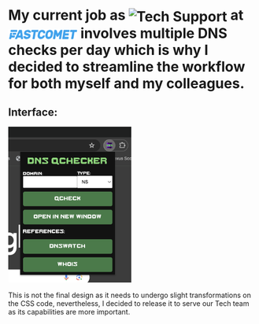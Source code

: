 
#  My current job as <img src="https://media.giphy.com/media/v1.Y2lkPTc5MGI3NjExazNvY3ZuaWVkd2o5Nzh3M2owNzltYzZneTMwMTQ3aXFoOHh0N2UydiZlcD12MV9pbnRlcm5hbF9naWZfYnlfaWQmY3Q9Zw/lWkqWj5OzADh0Ozt3e/giphy.gif" alt="Tech Support" width="200" style="vertical-align: middle;"> at <img src="/documentation/fastcomet-logo-alt.webp" alt="Alt text" title="Optional title" style="width: 140px; height: 21px ; vertical-align: middle;"> involves multiple DNS checks per day which is why I decided to streamline the workflow for both myself and my colleagues.

## Interface:

<img
  src="/documentation/inteface.png"
  alt="Alt text"
  title="Optional title"
  style="display: inline-block; margin: auto; width: 250px; height: auto;">

This is not the final design as it needs to undergo slight transformations on the CSS code, nevertheless, I decided to release it to serve our Tech team as its capabilities are more important.
